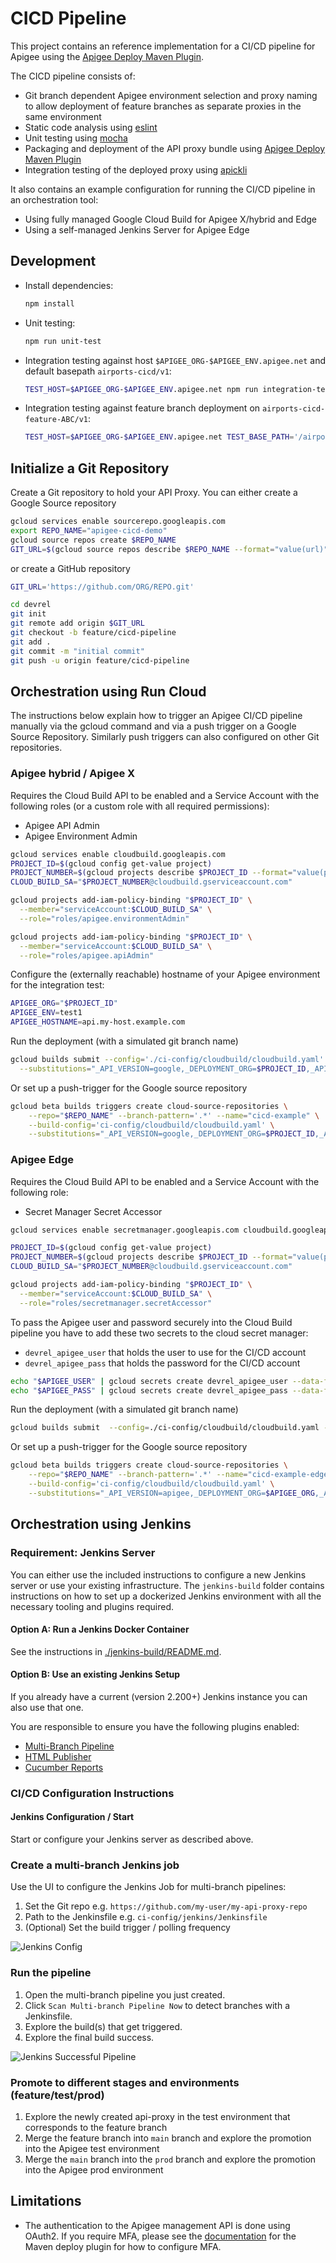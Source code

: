 # CICD Pipeline

This project contains an reference implementation for a CI/CD pipeline for
Apigee using the [Apigee Deploy Maven
Plugin](https://github.com/apigee/apigee-deploy-maven-plugin).

The CICD pipeline consists of:

- Git branch dependent Apigee environment selection and proxy naming to allow
  deployment of feature branches as separate proxies in the same environment
- Static code analysis using [eslint](https://eslint.org/)
- Unit testing using [mocha](https://mochajs.org/)
- Packaging and deployment of the API proxy bundle using
  [Apigee Deploy Maven Plugin](https://github.com/apigee/apigee-deploy-maven-plugin)
- Integration testing of the deployed proxy using
  [apickli](https://github.com/apickli/apickli)

It also contains an example configuration for running the CI/CD
pipeline in an orchestration tool:

- Using fully managed Google Cloud Build for Apigee X/hybrid and Edge
- Using a self-managed Jenkins Server for Apigee Edge

## Development

- Install dependencies:

  ```sh
  npm install
  ```

- Unit testing:

  ```sh
  npm run unit-test
  ```

- Integration testing against host `$APIGEE_ORG-$APIGEE_ENV.apigee.net` and
  default basepath `airports-cicd/v1`:

  ```sh
  TEST_HOST=$APIGEE_ORG-$APIGEE_ENV.apigee.net npm run integration-test
  ```

- Integration testing against feature branch deployment on
  `airports-cicd-feature-ABC/v1`:

  ``` sh
  TEST_HOST=$APIGEE_ORG-$APIGEE_ENV.apigee.net TEST_BASE_PATH='/airports-cicd-feature-ABC/v1' npm run integration-test
  ```

## Initialize a Git Repository

Create a Git repository to hold your API Proxy.
You can either create a Google Source repository

```sh
gcloud services enable sourcerepo.googleapis.com
export REPO_NAME="apigee-cicd-demo"
gcloud source repos create $REPO_NAME
GIT_URL=$(gcloud source repos describe $REPO_NAME --format="value(url)")
```

or create a GitHub repository

```sh
GIT_URL='https://github.com/ORG/REPO.git'
```

```sh
cd devrel
git init
git remote add origin $GIT_URL
git checkout -b feature/cicd-pipeline
git add .
git commit -m "initial commit"
git push -u origin feature/cicd-pipeline
```

## Orchestration using Run Cloud

The instructions below explain how to trigger an Apigee CI/CD pipeline manually
via the gcloud command and via a push trigger on a Google Source Repository.
Similarly push triggers can also configured on other Git repositories.

### Apigee hybrid / Apigee X

Requires the Cloud Build API to be enabled and a Service Account with the
following roles (or a custom role with all required permissions):

- Apigee API Admin
- Apigee Environment Admin

```sh
gcloud services enable cloudbuild.googleapis.com
PROJECT_ID=$(gcloud config get-value project)
PROJECT_NUMBER=$(gcloud projects describe $PROJECT_ID --format="value(projectNumber)")
CLOUD_BUILD_SA="$PROJECT_NUMBER@cloudbuild.gserviceaccount.com"

gcloud projects add-iam-policy-binding "$PROJECT_ID" \
  --member="serviceAccount:$CLOUD_BUILD_SA" \
  --role="roles/apigee.environmentAdmin"

gcloud projects add-iam-policy-binding "$PROJECT_ID" \
  --member="serviceAccount:$CLOUD_BUILD_SA" \
  --role="roles/apigee.apiAdmin"
```

Configure the (externally reachable) hostname of your Apigee environment
for the integration test:

```sh
APIGEE_ORG="$PROJECT_ID"
APIGEE_ENV=test1
APIGEE_HOSTNAME=api.my-host.example.com
```

Run the deployment (with a simulated git branch name)

```sh
gcloud builds submit --config='./ci-config/cloudbuild/cloudbuild.yaml' \
  --substitutions="_API_VERSION=google,_DEPLOYMENT_ORG=$PROJECT_ID,_APIGEE_TEST_ENV=$APIGEE_ENV,_INT_TEST_HOST=$APIGEE_HOSTNAME,BRANCH_NAME=experiment"
```

Or set up a push-trigger for the Google source repository

```sh
gcloud beta builds triggers create cloud-source-repositories \
    --repo="$REPO_NAME" --branch-pattern='.*' --name="cicd-example" \
    --build-config='ci-config/cloudbuild/cloudbuild.yaml' \
    --substitutions="_API_VERSION=google,_DEPLOYMENT_ORG=$PROJECT_ID,_APIGEE_TEST_ENV=$APIGEE_ENV,_INT_TEST_HOST=$APIGEE_HOSTNAME"
```

### Apigee Edge

Requires the Cloud Build API to be enabled and a Service Account with the
following role:

- Secret Manager Secret Accessor

```sh
gcloud services enable secretmanager.googleapis.com cloudbuild.googleapis.com

PROJECT_ID=$(gcloud config get-value project)
PROJECT_NUMBER=$(gcloud projects describe $PROJECT_ID --format="value(projectNumber)")
CLOUD_BUILD_SA="$PROJECT_NUMBER@cloudbuild.gserviceaccount.com"

gcloud projects add-iam-policy-binding "$PROJECT_ID" \
  --member="serviceAccount:$CLOUD_BUILD_SA" \
  --role="roles/secretmanager.secretAccessor"
```

To pass the Apigee user and password securely into the Cloud Build pipeline you
have to add these two secrets to the cloud secret manager:

- `devrel_apigee_user` that holds the user to use for the CI/CD account
- `devrel_apigee_pass` that holds the password for the CI/CD account

```sh
echo "$APIGEE_USER" | gcloud secrets create devrel_apigee_user --data-file=-
echo "$APIGEE_PASS" | gcloud secrets create devrel_apigee_pass --data-file=-
```

Run the deployment (with a simulated git branch name)

```sh
gcloud builds submit  --config=./ci-config/cloudbuild/cloudbuild.yaml --substitutions="_API_VERSION=apigee,_INT_TEST_HOST=$APIGEE_ORG-$APIGEE_ENV.apigee.net,_DEPLOYMENT_ORG=$APIGEE_ORG,BRANCH_NAME=experiment"
```

Or set up a push-trigger for the Google source repository

```sh
gcloud beta builds triggers create cloud-source-repositories \
    --repo="$REPO_NAME" --branch-pattern='.*' --name="cicd-example-edge" \
    --build-config='ci-config/cloudbuild/cloudbuild.yaml' \
    --substitutions="_API_VERSION=apigee,_DEPLOYMENT_ORG=$APIGEE_ORG,_APIGEE_TEST_ENV=$APIGEE_ENV,_INT_TEST_HOST=$APIGEE_ORG-$APIGEE_ENV.apigee.net"
```

## Orchestration using Jenkins

### Requirement: Jenkins Server

You can either use the included instructions to configure a new Jenkins server
or use your existing infrastructure. The `jenkins-build` folder contains instructions
on how to set up a dockerized Jenkins environment with all the necessary
tooling and plugins required.

#### Option A: Run a Jenkins Docker Container

See the instructions in [./jenkins-build/README.md](./jenkins-build/README.md).

#### Option B: Use an existing Jenkins Setup

If you already have a current (version 2.200+) Jenkins instance you can also
use that one.

You are responsible to ensure you have the following plugins enabled:

- [Multi-Branch Pipeline](https://plugins.jenkins.io/workflow-multibranch/)
- [HTML Publisher](https://plugins.jenkins.io/htmlpublisher/)
- [Cucumber Reports](https://plugins.jenkins.io/cucumber-reports/)

### CI/CD Configuration Instructions

#### Jenkins Configuration / Start

Start or configure your Jenkins server as described above.

### Create a multi-branch Jenkins job

Use the UI to configure the Jenkins Job for multi-branch pipelines:

1. Set the Git repo e.g. `https://github.com/my-user/my-api-proxy-repo`
2. Path to the Jenkinsfile e.g. `ci-config/jenkins/Jenkinsfile`
3. (Optional) Set the build trigger / polling frequency

![Jenkins Config](./jenkins-build/img/jenkins-config.png)

### Run the pipeline

1. Open the multi-branch pipeline you just created.
2. Click `Scan Multi-branch Pipeline Now` to detect branches with a
    Jenkinsfile.
3. Explore the build(s) that get triggered.
4. Explore the final build success.

![Jenkins Successful Pipeline](./jenkins-build/img/jenkins-success.png)

### Promote to different stages and environments (feature/test/prod)

1. Explore the newly created api-proxy in the test environment that
    corresponds to the feature branch
2. Merge the feature branch into `main` branch and explore the promotion into
    the Apigee test environment
3. Merge the `main` branch into the `prod` branch and explore the promotion
    into the Apigee prod environment

## Limitations

- The authentication to the Apigee management API is done using OAuth2. If
  you require MFA, please see the [documentation](https://github.com/apigee/apigee-deploy-maven-plugin#oauth-and-two-factor-authentication)
  for the Maven deploy plugin for how to configure MFA.
